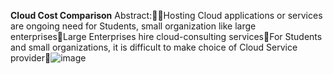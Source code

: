**Cloud Cost Comparison**
Abstract:Hosting Cloud applications or services are ongoing need for Students, small organization like large enterprisesLarge Enterprises hire cloud-consulting servicesFor Students and small organizations, it is difficult to make choice of Cloud Service provider![image](https://user-images.githubusercontent.com/100084024/163282850-740f2725-ab46-4601-b43c-e13219c4c294.png)

